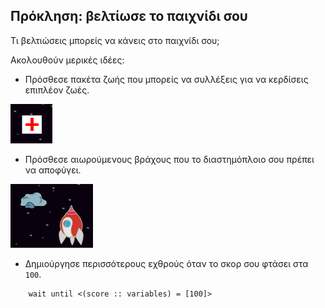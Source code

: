 ## Πρόκληση: βελτίωσε το παιχνίδι σου

Τι βελτιώσεις μπορείς να κάνεις στο παιχνίδι σου;

Ακολουθούν μερικές ιδέες:

+ Πρόσθεσε πακέτα ζωής που μπορείς να συλλέξεις για να κερδίσεις επιπλέον ζωές.

![screenshot](images/invaders-aid.png)

+ Πρόσθεσε αιωρούμενους βράχους που το διαστημόπλοιο σου πρέπει να αποφύγει.

![screenshot](images/invaders-rocks.png)

+ Δημιούργησε περισσότερους εχθρούς όταν το σκορ σου φτάσει στα `100`.

```blocks3
    wait until <(score :: variables) = [100]>
```